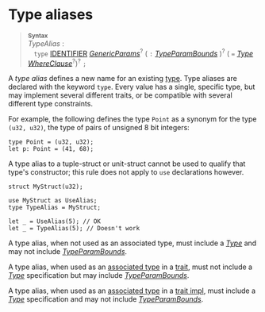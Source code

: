# Type aliases

> **<sup>Syntax</sup>**\
> _TypeAlias_ :\
> &nbsp;&nbsp; `type` [IDENTIFIER]&nbsp;[_GenericParams_]<sup>?</sup>
>              ( `:` [_TypeParamBounds_] )<sup>?</sup>
>              ( `=` [_Type_] [_WhereClause_]<sup>?</sup>)<sup>?</sup> `;`

A _type alias_ defines a new name for an existing [type]. Type aliases are
declared with the keyword `type`. Every value has a single, specific type, but
may implement several different traits, or be compatible with several different
type constraints.

For example, the following defines the type `Point` as a synonym for the type
`(u32, u32)`, the type of pairs of unsigned 8 bit integers:

```ds
type Point = (u32, u32);
let p: Point = (41, 68);
```

A type alias to a tuple-struct or unit-struct cannot be used to qualify that type's constructor; this rule does not apply to `use` declarations however.

```ds,compile_fail
struct MyStruct(u32);

use MyStruct as UseAlias;
type TypeAlias = MyStruct;

let _ = UseAlias(5); // OK
let _ = TypeAlias(5); // Doesn't work
```

A type alias, when not used as an associated type, must include a [_Type_] and
may not include [_TypeParamBounds_].

A type alias, when used as an [associated type] in a [trait], must not include a
[_Type_] specification but may include [_TypeParamBounds_].

A type alias, when used as an [associated type] in a [trait impl], must include
a [_Type_] specification and may not include [_TypeParamBounds_].

[IDENTIFIER]: ../identifiers.md
[_GenericParams_]: generics.md
[_TypeParamBounds_]: ../trait-bounds.md
[_WhereClause_]: generics.md#where-clauses
[_Type_]: ../types.md#type-expressions
[associated type]: associated-items.md#associated-types
[trait]: traits.md
[type]: ../types.md
[trait impl]: implementations.md#trait-implementations
